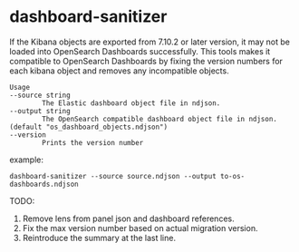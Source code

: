 # dashboard-sanitizer

If the Kibana objects are exported from 7.10.2 or later version, it may not be loaded into OpenSearch Dashboards successfully. This tools makes it compatible to OpenSearch Dashboards by fixing the version numbers for each kibana object and removes any incompatible objects. 

```
Usage
--source string
        The Elastic dashboard object file in ndjson.
--output string
        The OpenSearch compatible dashboard object file in ndjson. (default "os_dashboard_objects.ndjson")
--version
        Prints the version number
```
example:
```
dashboard-sanitizer --source source.ndjson --output to-os-dashboards.ndjson
```
TODO: 
1. Remove lens from panel json and dashboard references.
2. Fix the max version number based on actual migration version.
3. Reintroduce the summary at the last line.
